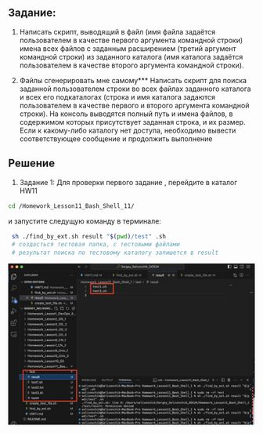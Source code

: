 ## Задание:
1. Написать скрипт, выводящий в файл (имя файла задаётся
пользователем в качестве первого аргумента командной строки) имена
всех файлов с заданным расширением (третий аргумент командной
строки) из заданного каталога (имя каталога задаётся пользователем в
качестве второго аргумента командной строки).

2. Файлы сгенерировать мне самому*** Написать скрипт для поиска заданной пользователем строки во всех
файлах заданного каталога и всех его подкаталогах (строка и имя
каталога задаются пользователем в качестве первого и второго
аргумента командной строки). На консоль выводятся полный путь и
имена файлов, в содержимом которых присутствует заданная строка, и
их размер. Если к какому-либо каталогу нет доступа, необходимо
вывести соответствующее сообщение и продолжить выполнение

## Решение
1. Задание 1:
Для проверки первого задание , перейдите в каталог HW11 
```bash
cd /Homework_Lesson11_Bash_Shell_11/
```
и запустите следущую команду в терминале:
```bash
 sh ./find_by_ext.sh result "$(pwd)/test" .sh
 # создасться тестовая папка, с тестовыми файлами
 # результат поиска по тестовому каталогу запишется в result
```
![alt text](template/image/image.png)
